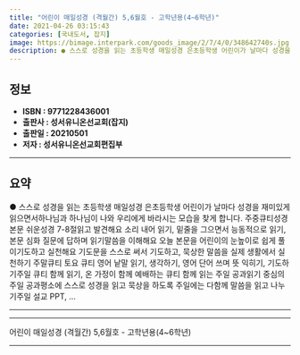 ```yaml
---
title: "어린이 매일성경 (격월간) 5,6월호 - 고학년용(4~6학년)"
date: 2021-04-26 03:15:43
categories: [국내도서, 잡지]
image: https://bimage.interpark.com/goods_image/2/7/4/0/348642740s.jpg
description: ● 스스로 성경을 읽는 초등학생 매일성경 은초등학생 어린이가 날마다 성경을 재미있게 읽으면서하나님과 하나님이 나와 우리에게 바라시는 모습을 찾게 합니다. 주중큐티성경 본문 쉬운성경 7-8절읽고 발견해요 소리 내어 읽기, 밑줄을 그으면서 능동적으로 읽기, 본문 심화 질문에 답하며 읽기말
---
```


## **정보**

- **ISBN : 9771228436001**
- **출판사 : 성서유니온선교회(잡지)**
- **출판일 : 20210501**
- **저자 : 성서유니온선교회편집부**

------



## **요약**

●  스스로 성경을 읽는 초등학생 매일성경 은초등학생 어린이가 날마다 성경을 재미있게 읽으면서하나님과 하나님이 나와 우리에게 바라시는 모습을 찾게 합니다. 주중큐티성경 본문 쉬운성경 7-8절읽고 발견해요 소리 내어 읽기, 밑줄을 그으면서 능동적으로 읽기, 본문 심화 질문에 답하며 읽기말씀을 이해해요 오늘 본문을 어린이의 눈높이로 쉽게 풀이기도하고 실천해요 기도문을 스스로 써서 기도하고, 묵상한 말씀을 실제 생활에서 실천하기 주말큐티 토요 큐티 영어 낱말 읽기, 생각하기, 영어 단어 쓰며 뜻 익히기, 기도하기주일 큐티 함께 읽기, 온 가정이 함께 예배하는 큐티 함께 읽는 주일 공과읽기 중심의 주일 공과평소에 스스로 성경을 읽고 묵상을 하도록 주일에는 다함께 말씀을 읽고 나누기주일 설교 PPT, ...

------



------


어린이 매일성경 (격월간) 5,6월호 - 고학년용(4~6학년) 

------


